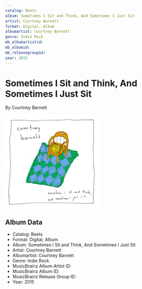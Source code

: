 ```yaml
---
catalog: Beets
album: Sometimes I Sit and Think, And Sometimes I Just Sit
artist: Courtney Barnett
format: Digital, Album
albumartist: Courtney Barnett
genre: Indie Rock
mb_albumartistid: 
mb_albumid: 
mb_releasegroupid: 
year: 2015
---
```


# Sometimes I Sit and Think, And Sometimes I Just Sit

By Courtney Barnett

![](../../assets/beetscovers/Courtney_Barnett-Sometimes_I_Sit_and_Think__And_Sometimes_I_Just_Sit.jpg)

## Album Data

- Catalog: Beets
- Format: Digital, Album
- Album: Sometimes I Sit and Think, And Sometimes I Just Sit
- Artist: Courtney Barnett
- Albumartist: Courtney Barnett
- Genre: Indie Rock
- MusicBrainz Album Artist ID: 
- MusicBrainz Album ID: 
- MusicBrainz Release Group ID: 
- Year: 2015

